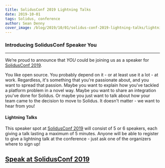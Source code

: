 ```yaml
---
title: SolidusConf 2019 Lightning Talks
date: 2019-10-01
tags: Solidus, conference
author: Sean Denny
cover_image: /blog/2019/10/01/solidus-conf-2019-lightning-talks/lightning_talk_solidusconf.png
---
```


### Introducing SolidusConf Speaker You
------

We’re proud to announce that *YOU* could be joining us as a speaker for [SolidusConf 2019](http://conf.solidus.io).

You like open source. You probably depend on it - or at least use it a lot - at work. Regardless, it's something that you're passionate about, and you want to spread that passion. Maybe you want to explain how you've tackled a platform problem in a novel way. Maybe you want to share an integration you've done for Solidus. Or maybe you just want to talk about how your team came to the decision to move to Solidus. It doesn't matter - we want to hear from you!


#### Lightning Talks

This speaker spot at [SolidusConf 2019](http://conf.solidus.io) will consist of 5 or 6 speakers, each giving a talk lasting a maximum of 5 minutes. Anyone will be able to register to give a lightning talk at the conference - just ask one of the organizers where to sign up!

## [Speak at SolidusConf 2019](http://conf.solidus.io)
